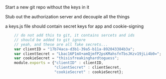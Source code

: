 Start a new git repo without the keys in it

Stub out the authorization server and decouple all the things

a keys.js file should contain secret keys for app and cookie-signing
```javascript
    // do not add this to git, it contains sercets and ids
    // should be added to git ignore
    // yeah, and these are all fake secrets...
    var clientID = "17b74aca-d3b1-39a5-b11a-892043384b3a";
    var clientSecret = "Lbac16P1mX+amQjmfP2psKMahsfnTbsJKzv19jLi4b0=";
    var cookieSecret = "thisisfreakinghardtoguess";
    module.exports = {"clientID" : clientID,
                      "clientSecret" : clientSecret,
                      "cookieSecret" : cookieSecret};
```


